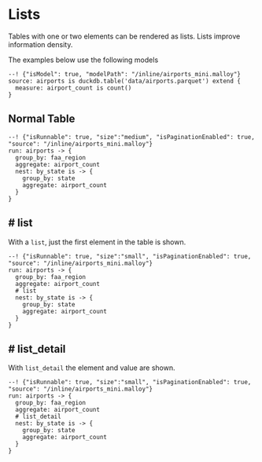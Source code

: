 # Lists
Tables with one or two elements can be rendered as lists.  Lists improve information density.

The examples below use the following models

```malloy
--! {"isModel": true, "modelPath": "/inline/airports_mini.malloy"}
source: airports is duckdb.table('data/airports.parquet') extend {
  measure: airport_count is count()
}
```

## Normal Table

```malloy
--! {"isRunnable": true, "size":"medium", "isPaginationEnabled": true, "source": "/inline/airports_mini.malloy"}
run: airports -> {
  group_by: faa_region
  aggregate: airport_count
  nest: by_state is -> {
    group_by: state
    aggregate: airport_count 
  }
}
```

##  # list
With a `list`, just the first element in the table is shown.

```malloy
--! {"isRunnable": true, "size":"small", "isPaginationEnabled": true, "source": "/inline/airports_mini.malloy"}
run: airports -> {
  group_by: faa_region
  aggregate: airport_count
  # list
  nest: by_state is -> {
    group_by: state
    aggregate: airport_count
  }
}
```


##  # list_detail
With `list_detail` the element and value are shown.

```malloy
--! {"isRunnable": true, "size":"small", "isPaginationEnabled": true, "source": "/inline/airports_mini.malloy"}
run: airports -> {
  group_by: faa_region
  aggregate: airport_count
  # list_detail
  nest: by_state is -> {
    group_by: state
    aggregate: airport_count
  }
}
```